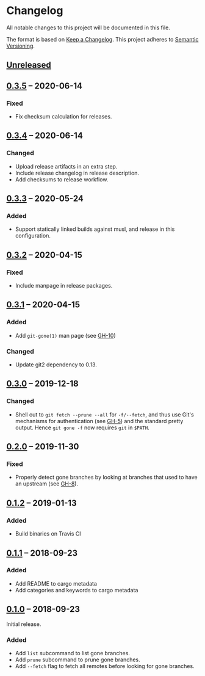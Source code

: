 # Changelog
All notable changes to this project will be documented in this file.

The format is based on [Keep a Changelog](http://keepachangelog.com/en/1.0.0/).
This project adheres to [Semantic Versioning](http://semver.org/spec/v2.0.0.html).

## [Unreleased]

## [0.3.5] – 2020-06-14
### Fixed
- Fix checksum calculation for releases.

## [0.3.4] – 2020-06-14
### Changed
- Upload release artifacts in an extra step.
- Include release changelog in release description.
- Add checksums to release workflow.

## [0.3.3] – 2020-05-24
### Added
- Support statically linked builds against musl, and release in this
  configuration.

## [0.3.2] – 2020-04-15
### Fixed
- Include manpage in release packages.

## [0.3.1] – 2020-04-15
### Added
* Add `git-gone(1)` man page (see [GH-10])

### Changed
* Update git2 dependency to 0.13.

[GH-10]: https://github.com/lunaryorn/git-gone/pull/10

## [0.3.0] – 2019-12-18
### Changed
* Shell out to `git fetch --prune --all` for `-f/--fetch`, and thus use Git's
  mechanisms for authentication (see [GH-5]) and the standard pretty output.
  Hence `git gone -f` now requires `git` in `$PATH`.

[GH-5]: https://github.com/lunaryorn/git-gone/issues/5

## [0.2.0] – 2019-11-30
### Fixed
* Properly detect gone branches by looking at branches that used to have an
  upstream (see [GH-8]).

[GH-8]: https://github.com/lunaryorn/git-gone/pull/8

## [0.1.2] – 2019-01-13
### Added
* Build binaries on Travis CI

## [0.1.1] – 2018-09-23
### Added
* Add README to cargo metadata
* Add categories and keywords to cargo metadata

## [0.1.0] – 2018-09-23

Initial release.

### Added

* Add `list` subcommand to list gone branches.
* Add `prune` subcommand to prune gone branches.
* Add `--fetch` flag to fetch all remotes before looking for gone branches.

[0.1.0]: https://github.com/lunaryorn/git-gone/releases/tag/v0.1.0
[0.1.1]: https://github.com/lunaryorn/git-gone/compare/v0.1.0...v0.1.1
[0.1.2]: https://github.com/lunaryorn/git-gone/compare/v0.1.1...v0.1.2
[0.2.0]: https://github.com/lunaryorn/git-gone/compare/v0.1.2...v0.2.0
[0.3.0]: https://github.com/lunaryorn/git-gone/compare/vv0.2.0...v0.3.0
[0.3.1]: https://github.com/lunaryorn/git-gone/compare/vv0.3.0...v0.3.1
[0.3.2]: https://github.com/lunaryorn/git-gone/compare/vv0.3.1...v0.3.2
[0.3.3]: https://github.com/lunaryorn/git-gone/compare/vv0.3.2...v0.3.3
[0.3.4]: https://github.com/lunaryorn/git-gone/compare/vv0.3.3...v0.3.4
[0.3.5]: https://github.com/lunaryorn/git-gone/compare/vv0.3.4...v0.3.5
[Unreleased]: https://github.com/lunaryorn/git-gone/compare/v0.3.5...HEAD
